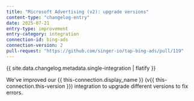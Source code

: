 ```yaml
---
title: "Microsoft Advertising (v2): upgrade versions"
content-type: "changelog-entry"
date: 2025-07-21
entry-type: improvement
entry-category: integration
connection-id: bing-ads
connection-version: 2
pull-request: "https://github.com/singer-io/tap-bing-ads/pull/119"
---
```

{{ site.data.changelog.metadata.single-integration | flatify }}

We've improved our {{ this-connection.display_name }} (v{{ this-connection.this-version }}) integration to upgrade different versions to fix errors.
